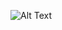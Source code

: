 <!-- ## Hi there 👋 -->

![Alt Text](https://media.giphy.com/media/13Uqp5IGFpmDle/giphy.gif)
<!-- ![Alt Text](https://media.giphy.com/media/l3vRk0G0gLp2EQGoE/giphy.gif) -->


<!-- 🌱 I'm currently learning React Family like (React Native, Next js ...) and more about Backend database. Also for now i learn design start from Figma and Adobe XD

### 📫 How to reach me : 
- Email : bayu.maincontact@gmail.com
 -->

<!--
**frdmn12/frdmn12** is a ✨ _special_ ✨ repository because its `README.md` (this file) appears on your GitHub profile.

Here are some ideas to get you started:

- 🔭 I’m currently working on ...
- 🌱 I’m currently learning ...
- 👯 I’m looking to collaborate on ...
- 🤔 I’m looking for help with ...
- 💬 Ask me about ...
- 📫 How to reach me: ...
- 😄 Pronouns: ...
- ⚡ Fun fact: ...
-->

